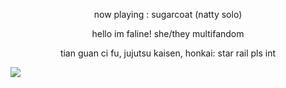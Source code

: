 <p align="center">
now playing : sugarcoat (natty solo)
</p>

<p align="center">
hello im faline! she/they multifandom
</p>

<p align="center">
  tian guan ci fu, jujutsu kaisen, honkai: star rail pls int
</p>
<img src=" [[link](https://pixelsafari.neocities.org/stamps/miku.gif)] "/>


<!---
xianles/xianles is a ✨ special ✨ repository because its `README.md` (this file) appears on your GitHub profile.
You can click the Preview link to take a look at your changes.
--->

